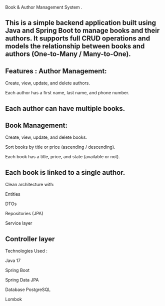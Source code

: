 Book & Author Management System .

This is a simple backend application built using Java and Spring Boot to manage books and their authors. It supports full CRUD operations and models the relationship between books and authors (One-to-Many / Many-to-One).
--------------------------------------------------------
Features :
Author Management:
-------------------
Create, view, update, and delete authors.

Each author has a first name, last name, and phone number.

Each author can have multiple books.
---------------------------------------------------------------
Book Management:
----------------
Create, view, update, and delete books.

Sort books by title or price (ascending / descending).

Each book has a title, price, and state (available or not).

Each book is linked to a single author.
---------------------------------------------------------------
Clean architecture with:

Entities

DTOs

Repositories (JPA)

Service layer

Controller layer
------------------------------------------------------
Technologies Used :

Java 17 

Spring Boot

Spring Data JPA

Database PostgreSQL

Lombok

